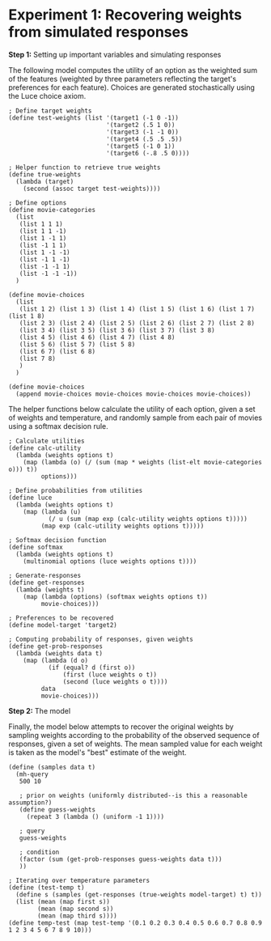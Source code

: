 # Experiment 1: Recovering weights from simulated responses


**Step 1:** Setting up important variables and simulating responses

The following model computes the utility of an option as the weighted sum of the features (weighted by three parameters reflecting the target's preferences for each feature). Choices are generated stochastically using the Luce choice axiom.

```
; Define target weights
(define test-weights (list '(target1 (-1 0 -1))
                           '(target2 (.5 1 0))
                           '(target3 (-1 -1 0))
                           '(target4 (.5 .5 .5))
                           '(target5 (-1 0 1))
                           '(target6 (-.8 .5 0))))

; Helper function to retrieve true weights
(define true-weights
  (lambda (target)
    (second (assoc target test-weights))))

; Define options
(define movie-categories
  (list
   (list 1 1 1)
   (list 1 1 -1)
   (list 1 -1 1)
   (list -1 1 1)
   (list 1 -1 -1)
   (list -1 1 -1)
   (list -1 -1 1)
   (list -1 -1 -1))
  )

(define movie-choices
  (list
   (list 1 2) (list 1 3) (list 1 4) (list 1 5) (list 1 6) (list 1 7) (list 1 8)
   (list 2 3) (list 2 4) (list 2 5) (list 2 6) (list 2 7) (list 2 8)
   (list 3 4) (list 3 5) (list 3 6) (list 3 7) (list 3 8)
   (list 4 5) (list 4 6) (list 4 7) (list 4 8)
   (list 5 6) (list 5 7) (list 5 8)
   (list 6 7) (list 6 8)
   (list 7 8)
   )
  )

(define movie-choices
  (append movie-choices movie-choices movie-choices movie-choices))
```

The helper functions below calculate the utility of each option, given a set of weights and temperature, and randomly sample from each pair of movies using a softmax decision rule.
```
; Calculate utilities
(define calc-utility
  (lambda (weights options t)
    (map (lambda (o) (/ (sum (map * weights (list-elt movie-categories o))) t))
         options)))
   
; Define probabilities from utilities
(define luce
  (lambda (weights options t)
    (map (lambda (u)
           (/ u (sum (map exp (calc-utility weights options t)))))     
         (map exp (calc-utility weights options t)))))
   
; Softmax decision function
(define softmax
  (lambda (weights options t)
    (multinomial options (luce weights options t))))
   
; Generate-responses
(define get-responses
  (lambda (weights t)
    (map (lambda (options) (softmax weights options t))
         movie-choices)))

; Preferences to be recovered
(define model-target 'target2)

; Computing probability of responses, given weights
(define get-prob-responses
  (lambda (weights data t)
    (map (lambda (d o)
           (if (equal? d (first o))
               (first (luce weights o t))
               (second (luce weights o t))))
         data
         movie-choices)))
```

**Step 2:** The model

Finally, the model below attempts to recover the original weights by sampling weights according to the probability of the observed sequence of responses, given a set of weights. The mean sampled value for each weight is taken as the model's "best" estimate of the weight.

```
(define (samples data t)
  (mh-query
   500 10
      
   ; prior on weights (uniformly distributed--is this a reasonable assumption?)
   (define guess-weights
     (repeat 3 (lambda () (uniform -1 1))))
      
   ; query
   guess-weights
   
   ; condition
   (factor (sum (get-prob-responses guess-weights data t)))
   ))

; Iterating over temperature parameters
(define (test-temp t)
  (define s (samples (get-responses (true-weights model-target) t) t))
  (list (mean (map first s))
        (mean (map second s))
        (mean (map third s))))
(define temp-test (map test-temp '(0.1 0.2 0.3 0.4 0.5 0.6 0.7 0.8 0.9 1 2 3 4 5 6 7 8 9 10)))
```